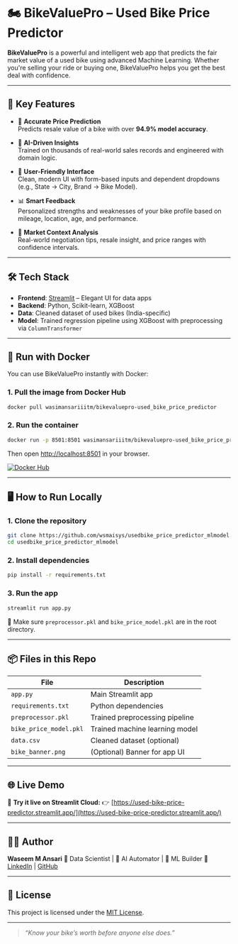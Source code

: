 # 🏍️ BikeValuePro – Used Bike Price Predictor

**BikeValuePro** is a powerful and intelligent web app that predicts the fair market value of a used bike using advanced Machine Learning. Whether you're selling your ride or buying one, BikeValuePro helps you get the best deal with confidence.

---

## 🚀 Key Features

- 🎯 **Accurate Price Prediction**  
  Predicts resale value of a bike with over **94.9% model accuracy**.

- 🧠 **AI-Driven Insights**  
  Trained on thousands of real-world sales records and engineered with domain logic.

- 🧾 **User-Friendly Interface**  
  Clean, modern UI with form-based inputs and dependent dropdowns (e.g., State → City, Brand → Bike Model).

- 📊 **Smart Feedback**  
  Personalized strengths and weaknesses of your bike profile based on mileage, location, age, and performance.

- 📍 **Market Context Analysis**  
  Real-world negotiation tips, resale insight, and price ranges with confidence intervals.

---

## 🛠️ Tech Stack

- **Frontend**: [Streamlit](https://streamlit.io/) – Elegant UI for data apps  
- **Backend**: Python, Scikit-learn, XGBoost  
- **Data**: Cleaned dataset of used bikes (India-specific)  
- **Model**: Trained regression pipeline using XGBoost with preprocessing via `ColumnTransformer`

---

## 🐳 Run with Docker

You can use BikeValuePro instantly with Docker:

### 1. Pull the image from Docker Hub

```bash
docker pull wasimansariiitm/bikevaluepro-used_bike_price_predictor
```

### 2. Run the container

```bash
docker run -p 8501:8501 wasimansariiitm/bikevaluepro-used_bike_price_predictor
```

Then open [http://localhost:8501](http://localhost:8501) in your browser.

[![Docker Hub](https://img.shields.io/badge/Docker%20Hub-BikeValuePro-blue?logo=docker)](https://hub.docker.com/r/wasimansariiitm/bikevaluepro-used_bike_price_predictor)

---

## 🖥️ How to Run Locally

### 1. Clone the repository

```bash
git clone https://github.com/wsmaisys/usedbike_price_predictor_mlmodel.git
cd usedbike_price_predictor_mlmodel
````

### 2. Install dependencies

```bash
pip install -r requirements.txt
```

### 3. Run the app

```bash
streamlit run app.py
```

🧠 Make sure `preprocessor.pkl` and `bike_price_model.pkl` are in the root directory.

---

## 📦 Files in this Repo

| File                   | Description                    |
| ---------------------- | ------------------------------ |
| `app.py`               | Main Streamlit app             |
| `requirements.txt`     | Python dependencies            |
| `preprocessor.pkl`     | Trained preprocessing pipeline |
| `bike_price_model.pkl` | Trained machine learning model |
| `data.csv`             | Cleaned dataset (optional)     |
| `bike_banner.png`      | (Optional) Banner for app UI   |

---

## 🌐 Live Demo

🚀 **Try it live on Streamlit Cloud:**
👉 [https://used-bike-price-predictor.streamlit.app/](https://used-bike-price-predictor.streamlit.app/)

---

## 👨‍💻 Author

**Waseem M Ansari**
📘 Data Scientist | 🚴 AI Automator | 🧠 ML Builder
🔗 [LinkedIn](https://www.linkedin.com/in/wsmaisys/) | [GitHub](https://github.com/wsmaisys)

---

## 📄 License

This project is licensed under the [MIT License](LICENSE).

---

> *“Know your bike’s worth before anyone else does.”*

